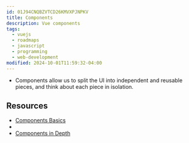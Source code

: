 ```yaml
---
id: 01J94CNQBZVTCD26KMVXPJNPKV
title: Components
description: Vue components
tags:
  - vuejs
  - roadmaps
  - javascript
  - programming
  - web-development
modified: 2024-10-01T11:59:32-04:00
---
```

- Components allow us to split the UI into independent and reusable pieces, and think about each piece in isolation.

## Resources
- [Components Basics](https://vuejs.org/guide/essentials/component-basics.html)
- 
- [Components in Depth](https://vuejs.org/guide/components/registration.html)